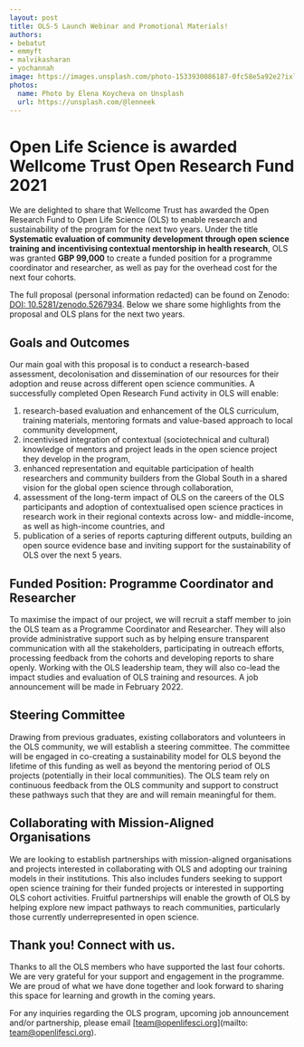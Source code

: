 ```yaml
---
layout: post
title: OLS-5 Launch Webinar and Promotional Materials!
authors:
- bebatut
- emmyft
- malvikasharan
- yochannah
image: https://images.unsplash.com/photo-1533930086187-0fc58e5a92e2?ixlib=rb-1.2.1&ixid=MnwxMjA3fDB8MHxwaG90by1wYWdlfHx8fGVufDB8fHx8&auto=format&fit=crop&w=987&q=80
photos:
  name: Photo by Elena Koycheva on Unsplash
  url: https://unsplash.com/@lenneek
---
```


# Open Life Science is awarded Wellcome Trust Open Research Fund 2021

We are delighted to share that Wellcome Trust has awarded the Open Research Fund to Open Life Science (OLS) to enable research and sustainability of the program for the next two years. Under the title **Systematic evaluation of community development through open science training and incentivising contextual mentorship in health research**, OLS was granted **GBP 99,000** to create a funded position for a programme coordinator and researcher, as well as pay for the overhead cost for the next four cohorts. 

The full proposal (personal information redacted) can be found on Zenodo: [DOI: 10.5281/zenodo.5267934](https://zenodo.org/record/5267934). Below we share some highlights from the proposal and OLS plans for the next two years.

## Goals and Outcomes

Our main goal with this proposal is to conduct a research-based assessment, decolonisation and dissemination of our resources for their adoption and reuse across different open science communities. A successfully completed Open Research Fund activity in OLS will enable:

1. research-based evaluation and enhancement of the OLS curriculum, training materials, mentoring formats and value-based approach to local community development,
1. incentivised integration of contextual (sociotechnical and cultural) knowledge of mentors and project leads in the open science project they develop in the program,
1. enhanced representation and equitable participation of health researchers and community builders from the Global South in a shared vision for the global open science through collaboration,
1. assessment of the long-term impact of OLS on the careers of the OLS participants and adoption of contextualised open science practices in research work in their regional contexts across low- and middle-income, as well as high-income countries, and
1. publication of a series of reports capturing different outputs, building an open source evidence base and inviting support for the sustainability of OLS over the next 5 years.

## Funded Position: Programme Coordinator and Researcher

To maximise the impact of our project, we will recruit a staff member to join the OLS team as a Programme Coordinator and Researcher. They will also provide administrative support such as by helping ensure transparent communication with all the stakeholders, participating in outreach efforts, processing feedback from the cohorts and developing reports to share openly. Working with the OLS leadership team, they will also co-lead the impact studies and evaluation of OLS training and resources. A job announcement will be made in February 2022. 

## Steering Committee

Drawing from previous graduates, existing collaborators and volunteers in the OLS community, we will establish a steering committee. The committee will be engaged in co-creating a sustainability model for OLS beyond the lifetime of this funding as well as beyond the mentoring period of OLS projects (potentially in their local communities). The OLS team rely on continuous feedback from the OLS community and support to construct these pathways such that they are and will remain meaningful for them.

## Collaborating with Mission-Aligned Organisations

We are looking to establish partnerships with mission-aligned organisations and projects interested in collaborating with OLS and adopting our training models in their institutions. This also includes funders seeking to support open science training for their funded projects or interested in supporting OLS cohort activities. Fruitful partnerships will enable the growth of OLS by helping explore new impact pathways to reach communities, particularly those currently underrepresented in open science.

## Thank you! Connect with us.

Thanks to all the OLS members who have supported the last four cohorts. We are very grateful for your support and engagement in the programme. We are proud of what we have done together and look forward to sharing this space for learning and growth in the coming years.

For any inquiries regarding the OLS program, upcoming job announcement and/or partnership, please email [team@openlifesci.org](mailto: team@openlifesci.org).
